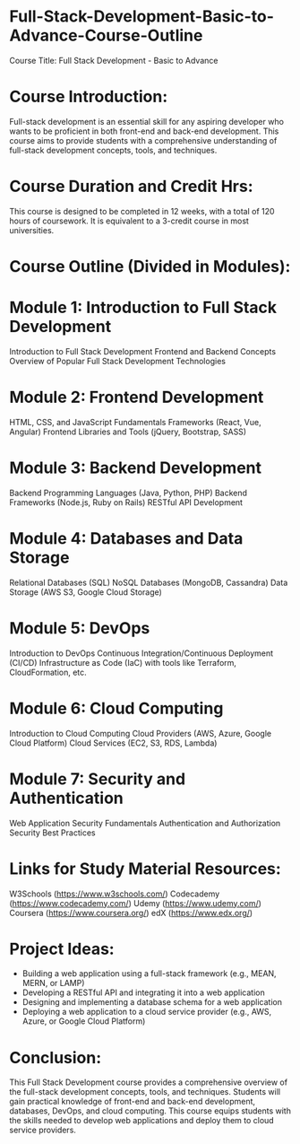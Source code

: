 # Full-Stack-Development-Basic-to-Advance-Course-Outline
Course Title: Full Stack Development - Basic to Advance

# Course Introduction:
Full-stack development is an essential skill for any aspiring developer who wants to be proficient in both front-end and back-end development. This course aims to provide students with a comprehensive understanding of full-stack development concepts, tools, and techniques.

# Course Duration and Credit Hrs:
This course is designed to be completed in 12 weeks, with a total of 120 hours of coursework. It is equivalent to a 3-credit course in most universities.

# Course Outline (Divided in Modules):

# Module 1: Introduction to Full Stack Development

Introduction to Full Stack Development
Frontend and Backend Concepts
Overview of Popular Full Stack Development Technologies

# Module 2: Frontend Development
HTML, CSS, and JavaScript Fundamentals
Frameworks (React, Vue, Angular)
Frontend Libraries and Tools (jQuery, Bootstrap, SASS)

# Module 3: Backend Development
Backend Programming Languages (Java, Python, PHP)
Backend Frameworks (Node.js, Ruby on Rails)
RESTful API Development

# Module 4: Databases and Data Storage
Relational Databases (SQL)
NoSQL Databases (MongoDB, Cassandra)
Data Storage (AWS S3, Google Cloud Storage)

# Module 5: DevOps
Introduction to DevOps
Continuous Integration/Continuous Deployment (CI/CD)
Infrastructure as Code (IaC) with tools like Terraform, CloudFormation, etc.

# Module 6: Cloud Computing
Introduction to Cloud Computing
Cloud Providers (AWS, Azure, Google Cloud Platform)
Cloud Services (EC2, S3, RDS, Lambda)

# Module 7: Security and Authentication
Web Application Security Fundamentals
Authentication and Authorization
Security Best Practices

# Links for Study Material Resources:
W3Schools (https://www.w3schools.com/)
Codecademy (https://www.codecademy.com/)
Udemy (https://www.udemy.com/)
Coursera (https://www.coursera.org/)
edX (https://www.edx.org/)

# Project Ideas:
* Building a web application using a full-stack framework (e.g., MEAN, MERN, or LAMP)
* Developing a RESTful API and integrating it into a web application
* Designing and implementing a database schema for a web application
* Deploying a web application to a cloud service provider (e.g., AWS, Azure, or Google Cloud Platform)

# Conclusion:
This Full Stack Development course provides a comprehensive overview of the full-stack development concepts, tools, and techniques. Students will gain practical knowledge of front-end and back-end development, databases, DevOps, and cloud computing. This course equips students with the skills needed to develop web applications and deploy them to cloud service providers.

